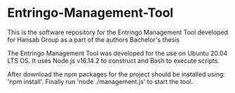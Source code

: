 # Entringo-Management-Tool
This is the software repository for the Entringo Management Tool developed for Hansab Group as a part of the authors Bachelor's thesis

The Entringo Management Tool was developed for the use on Ubuntu 20.04 LTS OS. 
It uses Node.js v16.14.2 to construct and Bash to execute scripts.

After download the npm packages for the project should be installed using: 'npm install'.
Finally run 'node ./management.js' to start the tool.
